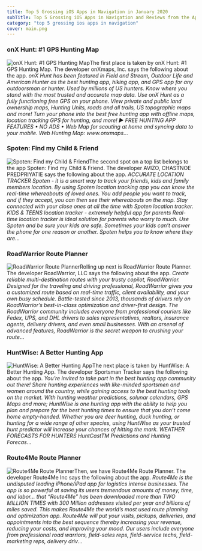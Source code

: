 ```yaml
---
title: Top 5 Grossing iOS Apps in Navigation in January 2020
subTitle: Top 5 Grossing iOS Apps in Navigation and Reviews from the AppStore in January 2020.
category: "top 5 grossing ios apps in navigation"
cover: main.png
---
```


### onX Hunt: #1 GPS Hunting Map

![onX Hunt: #1 GPS Hunting Map](https://is5-ssl.mzstatic.com/image/thumb/Purple113/v4/f2/0c/67/f20c6730-d6cb-7978-2816-ebd019a7fc21/AppIcon-Hunt-0-0-1x_U007emarketing-0-0-0-7-0-0-sRGB-0-0-0-GLES2_U002c0-512MB-85-220-0-0.png/100x100bb.png)The first place is taken by onX Hunt: #1 GPS Hunting Map. The developer onXmaps, Inc. says the following about the app. _onX Hunt has been featured in Field and Stream, Outdoor Life and American Hunter as the best hunting app, hiking app, and GPS app for any outdoorsman or hunter. Used by millions of US hunters.  Know where you stand with the most trusted and accurate map data. Use onX Hunt as a fully functioning free GPS on your phone. View private and public land ownership maps, Hunting Units, roads and all trails, US topographic maps and more! Turn your phone into the best free hunting app with offline maps, location tracking GPS for hunting, and more!  ▶ FREE HUNTING APP FEATURES  • NO ADS • Web Map for scouting at home and syncing data to your mobile. Web Hunting Map: www.onxmaps_...

### Spoten: Find my Child & Friend

![Spoten: Find my Child & Friend](https://is5-ssl.mzstatic.com/image/thumb/Purple123/v4/36/1c/df/361cdf55-3693-c859-2264-55fdcb4e2f5a/AppIcon-0-1x_U007emarketing-0-0-GLES2_U002c0-512MB-sRGB-0-0-0-85-220-0-0-0-7.png/100x100bb.png)The second spot on a top list belongs to the app Spoten: Find my Child & Friend. The developer AVIZO, CHASTNOE PREDPRIYATIE says the following about the app. _ACCURATE LOCATION TRACKER  Spoten - it is a smart way to track your friends, kids and family members location. By using Spoten location tracking app you can know the real-time whereabouts of loved ones. You add people you want to track, and if they accept, you can then see their whereabouts on the map. Stay connected with your close ones at all the time with Spoten location tracker.  KIDS & TEENS location tracker - extremely helpful app for parents  Real-time location tracker is ideal solution for parents who worry to much. Use Spoten and be sure your kids are safe. Sometimes your kids can’t answer the phone for one reason or another. Spoten helps you to know where they are_...

### RoadWarrior Route Planner

![RoadWarrior Route Planner](https://is4-ssl.mzstatic.com/image/thumb/Purple113/v4/11/6c/58/116c5812-251d-f6d3-3749-eb614d4ffc93/ic_launcher-0-0-1x_U007emarketing-0-0-0-4-0-0-sRGB-0-0-0-GLES2_U002c0-512MB-85-220-0-0.png/100x100bb.png)Rolling up next is RoadWarrior Route Planner. The developer RoadWarrior, LLC says the following about the app. _Create reliable multi-destination routes with your trusty copilot, RoadWarrior. Designed for the traveling and driving professional, RoadWarrior gives you a customized route based on real-time traffic, client availability, and your own busy schedule.  Battle-tested since 2013, thousands of drivers rely on RoadWarrior’s best-in-class optimization and driver-first design.   The RoadWarrior community includes everyone from professional couriers like Fedex, UPS, and DHL drivers to sales representatives, realtors, insurance agents, delivery drivers, and even small businesses. With an arsenal of advanced features, RoadWarrior is the secret weapon to crushing your route_...

### HuntWise: A Better Hunting App

![HuntWise: A Better Hunting App](https://is1-ssl.mzstatic.com/image/thumb/Purple123/v4/cf/0a/37/cf0a37a7-228e-60c2-636d-dd7a89f771b1/Hunt-AppIcon-0-0-1x_U007emarketing-0-0-0-10-0-0-sRGB-0-0-0-GLES2_U002c0-512MB-85-220-0-0.png/100x100bb.png)The next place is taken by HuntWise: A Better Hunting App. The developer Sportsman Tracker says the following about the app. _You’re invited to take part in the best hunting app community out there! Share hunting experiences with like-minded sportsmen and women around the country, while gaining access to the best hunting tools on the market.   With hunting weather predictions, solunar calendars, GPS Maps and more; HuntWise is one hunting app with the ability to help you plan and prepare for the best hunting times to ensure that you don’t come home empty-handed. Whether you are deer hunting, duck hunting, or hunting for a wide range of other species, using HuntWise as your trusted hunt predictor will increase your chances of hitting the mark.  WEATHER FORECASTS FOR HUNTERS  HuntCastTM Predictions and Hunting Forecas_...

### Route4Me Route Planner

![Route4Me Route Planner](https://is2-ssl.mzstatic.com/image/thumb/Purple123/v4/6a/67/50/6a6750ec-2ac8-11a3-ee4c-6803cd5966be/AppIcon-0-1x_U007emarketing-0-85-220-0-10.png/100x100bb.png)Then, we have Route4Me Route Planner. The developer Route4Me Inc says the following about the app. _Route4Me is the undisputed leading iPhone/iPad app for logistics intense businesses.  The app is so powerful at saving its users tremendous amounts of money, time, and labor… that “Route4Me” has been downloaded more than TWO MILLION TIMES with 300 Million addresses visited per year and billions of miles saved.  This makes Route4Me the world’s most used route planning and optimization app.   Route4Me will put your visits, pickups, deliveries, and appointments into the best sequence thereby increasing your revenue, reducing your costs, and improving your mood.  Our users include everyone from professional road warriors, field-sales reps, field-service techs, field-marketing reps, delivery driv_...

